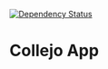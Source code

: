[![Dependency Status](https://dependencyci.com/github/codebreez/collejo-app/badge)](https://dependencyci.com/github/codebreez/collejo-app)

# Collejo App